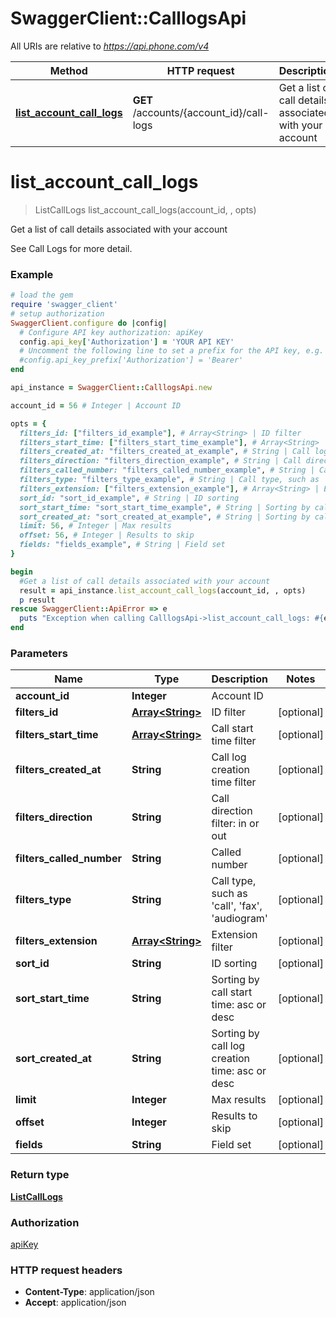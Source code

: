 # SwaggerClient::CalllogsApi

All URIs are relative to *https://api.phone.com/v4*

Method | HTTP request | Description
------------- | ------------- | -------------
[**list_account_call_logs**](CalllogsApi.md#list_account_call_logs) | **GET** /accounts/{account_id}/call-logs | Get a list of call details associated with your account


# **list_account_call_logs**
> ListCallLogs list_account_call_logs(account_id, , opts)

Get a list of call details associated with your account

See Call Logs for more detail.

### Example
```ruby
# load the gem
require 'swagger_client'
# setup authorization
SwaggerClient.configure do |config|
  # Configure API key authorization: apiKey
  config.api_key['Authorization'] = 'YOUR API KEY'
  # Uncomment the following line to set a prefix for the API key, e.g. 'Bearer' (defaults to nil)
  #config.api_key_prefix['Authorization'] = 'Bearer'
end

api_instance = SwaggerClient::CalllogsApi.new

account_id = 56 # Integer | Account ID

opts = { 
  filters_id: ["filters_id_example"], # Array<String> | ID filter
  filters_start_time: ["filters_start_time_example"], # Array<String> | Call start time filter
  filters_created_at: "filters_created_at_example", # String | Call log creation time filter
  filters_direction: "filters_direction_example", # String | Call direction filter: in or out
  filters_called_number: "filters_called_number_example", # String | Called number
  filters_type: "filters_type_example", # String | Call type, such as 'call', 'fax', 'audiogram'
  filters_extension: ["filters_extension_example"], # Array<String> | Extension filter
  sort_id: "sort_id_example", # String | ID sorting
  sort_start_time: "sort_start_time_example", # String | Sorting by call start time: asc or desc
  sort_created_at: "sort_created_at_example", # String | Sorting by call log creation time: asc or desc
  limit: 56, # Integer | Max results
  offset: 56, # Integer | Results to skip
  fields: "fields_example", # String | Field set
}

begin
  #Get a list of call details associated with your account
  result = api_instance.list_account_call_logs(account_id, , opts)
  p result
rescue SwaggerClient::ApiError => e
  puts "Exception when calling CalllogsApi->list_account_call_logs: #{e}"
end
```

### Parameters

Name | Type | Description  | Notes
------------- | ------------- | ------------- | -------------
 **account_id** | **Integer**| Account ID | 
 **filters_id** | [**Array&lt;String&gt;**](String.md)| ID filter | [optional] 
 **filters_start_time** | [**Array&lt;String&gt;**](String.md)| Call start time filter | [optional] 
 **filters_created_at** | **String**| Call log creation time filter | [optional] 
 **filters_direction** | **String**| Call direction filter: in or out | [optional] 
 **filters_called_number** | **String**| Called number | [optional] 
 **filters_type** | **String**| Call type, such as &#39;call&#39;, &#39;fax&#39;, &#39;audiogram&#39; | [optional] 
 **filters_extension** | [**Array&lt;String&gt;**](String.md)| Extension filter | [optional] 
 **sort_id** | **String**| ID sorting | [optional] 
 **sort_start_time** | **String**| Sorting by call start time: asc or desc | [optional] 
 **sort_created_at** | **String**| Sorting by call log creation time: asc or desc | [optional] 
 **limit** | **Integer**| Max results | [optional] 
 **offset** | **Integer**| Results to skip | [optional] 
 **fields** | **String**| Field set | [optional] 

### Return type

[**ListCallLogs**](ListCallLogs.md)

### Authorization

[apiKey](../README.md#apiKey)

### HTTP request headers

 - **Content-Type**: application/json
 - **Accept**: application/json




